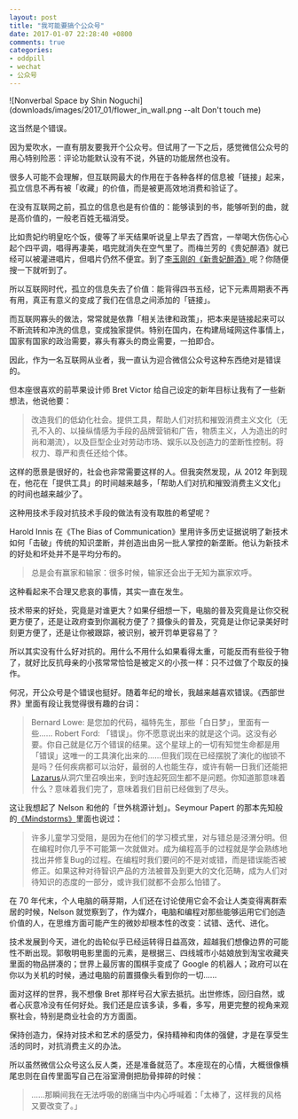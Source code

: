 ```yaml
---
layout: post
title: "我可能要搞个公众号"
date: 2017-01-07 22:28:40 +0800
comments: true
categories:
- oddpill
- wechat
- 公众号
---
```


![Nonverbal Space by Shin Noguchi](downloads/images/2017_01/flower_in_wall.png --alt Don't touch me)

这当然是个错误。

因为爱吹水，一直有朋友要我开个公众号。但试用了一下之后，感觉微信公众号的用心特别险恶：评论功能默认没有不说，外链的功能居然也没有。

很多人可能不会理解，但互联网最大的作用在于各种各样的信息被「链接」起来，孤立信息不再有被「收藏」的价值，而是被更高效地消费和验证了。

在没有互联网之前，孤立的信息也是有价值的：能够读到的书，能够听到的曲，就是高价值的，一般老百姓无福消受。

比如贵妃约明皇吃个饭，傻等了半天结果听说皇上早去了西宫，一举喝大伤伤心心起个四平调，唱得再凄美，唱完就消失在空气里了。而梅兰芳的《贵妃醉酒》就已经可以被灌进唱片，但唱片仍然不便宜。到了[李玉刚的《新贵妃醉酒》](https://v.qq.com/x/cover/5igaqzujk528vyf/9dHuyHuhx9O.html)呢？你随便搜一下就听到了。

所以互联网时代，孤立的信息失去了价值：能背得四书五经，记下元素周期表不再有用，真正有意义的变成了我们在信息之间添加的「链接」。

而互联网寡头的做法，常常就是依靠「相关法律和政策」，把本来是链接起来可以不断流转和冲洗的信息，变成独家提供。特别在国内，在构建局域网这件事情上，国家有国家的政治需要，寡头有寡头的商业需要，一拍即合。

因此，作为一名互联网从业者，我一直认为迎合微信公众号这种东西绝对是错误的。

但本座很喜欢的前苹果设计师 Bret Victor 给自己设定的新年目标让我有了一些新想法，他说他要：

> 改造我们的低幼化社会。提供工具，帮助人们对抗和摧毁消费主义文化（无孔不入的、以操纵情感为手段的品牌营销和广告，物质主义，人为造出的时尚和潮流），以及巨型企业对劳动市场、娱乐以及创造力的垄断性控制。将权力、尊严和责任还给个体。

这样的愿景是很好的，社会也非常需要这样的人。但我突然发现，从 2012 年到现在，他花在「提供工具」的时间越来越多，「帮助人们对抗和摧毁消费主义文化」的时间也越来越少了。

这种用技术手段对抗技术手段的做法有没有取胜的希望呢？

Harold Innis 在《The Bias of Communication》里用许多历史证据说明了新技术如何「击破」传统的知识垄断，并创造出由另一批人掌控的新垄断。他认为新技术的好处和坏处并不是平均分布的。

> 总是会有赢家和输家：很多时候，输家还会出于无知为赢家欢呼。

这种看起来不合理又悲哀的事情，其实一直在发生。

技术带来的好处，究竟是对谁更大？如果仔细想一下，电脑的普及究竟是让你交税更方便了，还是让政府查到你漏税方便了？摄像头的普及，究竟是让你记录美好时刻更方便了，还是让你被跟踪，被识别，被开罚单更容易了？

所以其实没有什么好对抗的。用什么不用什么如果看得太重，可能反而有些役于物了，就好比反抗母亲的小孩常常恰恰是被定义的小孩一样：只不过做了个取反的操作。

何况，开公众号是个错误也挺好。随着年纪的增长，我越来越喜欢错误。《西部世界》里面有段让我觉得很有趣的台词：

> Bernard Lowe: 是您加的代码，福特先生，那些「白日梦」，里面有一些……
> Robert Ford: 「错误」。你不愿意说出来的就是这个词。这没有必要。你自己就是亿万个错误的结果。这个星球上的一切有知觉生命都是用「错误」这唯一的工具演化出来的……但我们现在已经摆脱了演化的枷锁不是吗？任何疾病都可以治好，最弱的人也能生存，或许有朝一日我们还能把[Lazarus](https://zh.wikipedia.org/wiki/%E6%8B%89%E6%92%92%E8%B7%AF)从洞穴里召唤出来，到时连起死回生都不是问题。你知道那意味着什么？意味着我们完了，意味着我们目前已经做到了尽头。

这让我想起了 Nelson 和他的「世外桃源计划」。Seymour Papert 的那本先知般的[《Mindstorms》](http://www.amazon.com/Mindstorms-Children-Computers-Powerful-Ideas/dp/0465046746)里面也说过：

> 许多儿童学习受阻，是因为在他们的学习模式里，对与错总是泾渭分明。但在编程时你几乎不可能第一次就做对。成为编程高手的过程就是学会熟练地找出并修复Bug的过程。在编程时我们要问的不是对或错，而是错误能否被修正。如果这种对待智识产品的方法被普及到更大的文化范畴，成为人们对待知识的态度的一部分，或许我们就都不会那么怕错了。

在 70 年代末，个人电脑的萌芽期，人们还在讨论使用它会不会让人类变得离群索居的时候，Nelson 就觉察到了，作为媒介，电脑和编程对那些能够运用它们创造价值的人，在思维方面可能产生的微妙却根本性的改变：试错、迭代、进化。

技术发展到今天，进化的齿轮似乎已经运转得日益高效，超越我们想像边界的可能性不断出现。郭敬明电影里面的元素，是根据三、四线城市小姑娘放到淘宝收藏夹里面的物品拼凑的；世界上最厉害的围棋手变成了 Google 的机器人；政府可以在你以为关机的时候，通过电脑的前置摄像头看到你的一切......

面对这样的世界，我不想像 Bret 那样号召大家去抵抗。出世修炼，回归自然，或者心灰意冷没有任何好处。我们还是应该多读，多看，多写，用更完整的视角来观察社会，特别是商业社会的方方面面。

保持创造力，保持对技术和艺术的感受力，保持精神和肉体的强健，才是在享受生活的同时，对抗消费主义的办法。

所以虽然微信公众号这么反人类，还是准备就范了。本座现在的心情，大概很像横尾忠则在自传里面写自己在浴室滑倒把肋骨摔碎的时候：

> ……那瞬间我在无法呼吸的剧痛当中内心呼喊着：「太棒了，这样我的风格又要改变了。」

